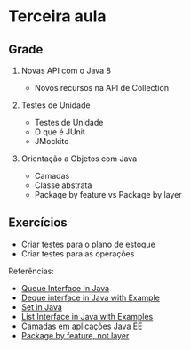 # Terceira aula

## Grade


1. Novas API com o Java 8
   - Novos recursos na API de Collection

2. Testes de Unidade
   - Testes de Unidade
   - O que é JUnit
   - JMockito

3. Orientação a Objetos com Java
   - Camadas
   - Classe abstrata
   - Package by feature vs Package by layer


## Exercícios

* Criar testes para o plano de estoque
* Criar testes para as operações




Referências:

* [Queue Interface In Java](https://www.geeksforgeeks.org/queue-interface-java/)
* [Deque interface in Java with Example](https://www.geeksforgeeks.org/deque-interface-java-example/)
* [Set in Java](https://www.geeksforgeeks.org/set-in-java/)
* [List Interface in Java with Examples](https://www.geeksforgeeks.org/list-interface-java-examples/)
* [Camadas em aplicações Java EE](https://www.devmedia.com.br/camadas-em-aplicacoes-java-ee/26714)
* [Package by feature, not layer](http://www.javapractices.com/topic/TopicAction.do?Id=205)
